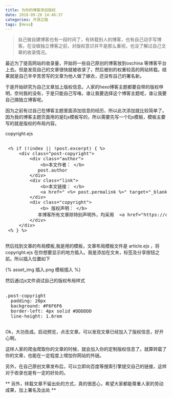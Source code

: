 ```yaml
---
title: 为你的博客添加版权
date: 2018-09-28 14:48:37
categories: 开源之路
tags: [Hexo]
---
```


> 自己做自建博客也有一段时间了，有转载别人的博客，也有自己动手写博客。在没做独立博客之前，对版权意识并不是那么重视，也没了解过自己文章的收录情况。

<!-- more -->

最近为了提高网站的收录量，开始将一些自己原创的博客放到oschina 等博客平台上去。但是发现自己的文章很快就被收录了，然后被别的权重较高的网站转载。结果就是自己辛辛苦苦写的文章为他人做了嫁衣，还没有自己的署名新。

于是开始研究为自己文章加上版权信息。人家的hexo博客主题都要自带的版权申明，奈何我的没有，于是只能自己写咯，谁让我要选择这个博客主题呢，谁让我要自己搞独立博客呢。

因为之前有过自己在博客主题里面添加信息的经历，所以此次添加就比较简单了。因为我的博客主题页面用的是Ejs模板写的，所以需要先写一个Ejs模板，模板主要写的就是版权的布局内容。

copyright.ejs

<pre>

 &lt;% if (!index || !post.excerpt) { %>
     &lt;div class="post-copyright">
         &lt;div class="author">
             &lt;b>本文作者： &lt;/b>
            post.author
         &lt;/div>
         &lt;div class="link">
             &lt;b>本文链接： &lt;/b>
             &lt;a href=" &lt;%= post.permalink %>" target="_blank"> &lt;%= post.permalink %> &lt;/a>
         &lt;/div>
         &lt;div class="copyright">
             &lt;b> 版权声明： &lt;/b>
            本博客所有文章除特别声明外，均采用  &lt;a href="https://creativecommons.org/licenses/by-nc-sa/4.0/">CC BY-NC-SA 4.0 &lt;/a> 许可协议。转载请注明出处！
         &lt;/div>
     &lt;/div>
 &lt;% } %>

</pre>

然后找到文章的布局模板,我是用的模板，文章布局模板文件是 article.ejs ，将 copyright.ejs 在你想要显示的地方插入。我是添加在文末，标签及分享按钮之前。所以插入位置如下

{% asset_img 插入.png 模板插入 %}

然后通过js文件调试自己的版权布局样式

<pre>

.post-copyright
  padding: 20px
  background: #F6F6F6
  border-left: 4px solid #DDDDDD
  line-height: 1.6rem

</pre>

Ok，大功告成。启动预览，点击文章。可以发现文章已经加入了版权信息，好开心啊。

这样人家的爬虫爬取你的文章的时候，就会加入你的定制版权信息了。就算转载了你的文章，也能在一定程度上增加你网站的外链。

另外，在自己原创文章发布后，可以立即向百度等搜索引擎提交自己的链接，这样对于收录也是有一定的好处的。

** 另外，转载文章不留出处的方式，真的很恶心，希望大家都能尊重人家的劳动成果，加上署名及出处 **



